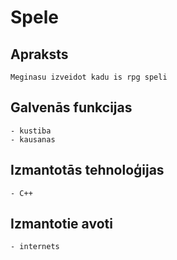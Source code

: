 # Spele


## Apraksts
	Meginasu izveidot kadu is rpg speli 
## Galvenās funkcijas
	- kustiba
	- kausanas
## Izmantotās tehnoloģijas
	- C++
## Izmantotie avoti
	- internets
